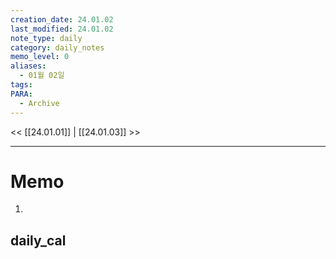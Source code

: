 ```yaml
---
creation_date: 24.01.02
last_modified: 24.01.02
note_type: daily
category: daily_notes
memo_level: 0
aliases:
  - 01월 02일
tags: 
PARA:
  - Archive
---
```


<< [[24.01.01]] | [[24.01.03]] >>

---
# Memo
1.  

## daily_cal
